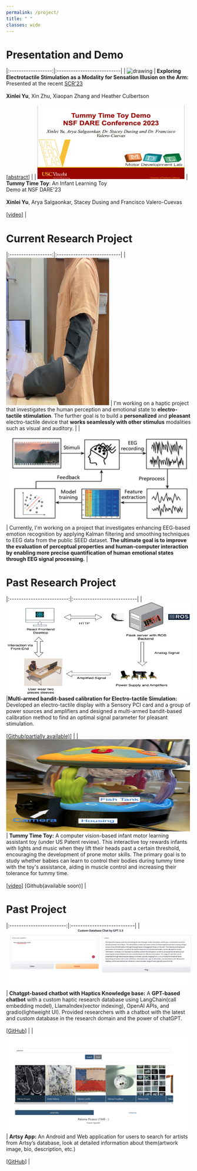 ```yaml
---
permalink: /project/
title: " "
classes: wide
---
```


# Presentation and Demo

|:------------------:|:---------------------------|
| <img src="https://raw.githubusercontent.com/XinleiYu-Leo/Xinlei-leo.github.io/master/assets/images/talk_SCR.png" alt="drawing" height="200" width="400"/>         | **Exploring Electrotactile Stimulation as a Modality for Sensation Illusion on the Arm:** Presented at the recent [SCR'23](https://sites.uci.edu/scr2023/schedule/)   <br><br> **Xinlei Yu**, Xin Zhu, Xiaopan Zhang and Heather Culbertson    <br><br> [[abstract](https://bpb-us-e2.wpmucdn.com/sites.uci.edu/dist/2/5230/files/2023/09/66_SCR_23_Xinlei_Yu.pdf)] |
| <img src="https://raw.githubusercontent.com/XinleiYu-Leo/Xinlei-leo.github.io/master/assets/images/3T_Demo_DARE-Cover.jpg" alt="drawing" height="200" width="400"/>     | <strong>Tummy Time Toy</strong>: An Infant Learning Toy      <br> Demo at NSF DARE'23   <br><br> **Xinlei Yu**, Arya Salgaonkar, Stacey Dusing and Francisco Valero-Cuevas               <br><br> [[video](https://youtu.be/6PznLd5wy5c)] |


[SCR_Pre_Image]: https://raw.githubusercontent.com/XinleiYu-Leo/Xinlei-leo.github.io/master/assets/images/talk_SCR.png "scr"


# Current Research Project 

|:------------------:|:---------------------------|
| <img src="https://raw.githubusercontent.com/XinleiYu-Leo/Xinlei-leo.github.io/master/assets/images/sleeve_prototype.png" alt="Sleeve Image" height="400" width="280" />             | I'm working on a haptic project that investigates the human perception and emotional state to <strong>electro-tactile stimulation</strong>. The further goal is to build a <strong>personalized</strong> and <strong>pleasant</strong> electro-tactile device that <strong>works seamlessly with other stimulus</strong> modalities such as visual and auditory.      |
| <img src="https://raw.githubusercontent.com/XinleiYu-Leo/Xinlei-leo.github.io/master/assets/images/eeg_loop.png" alt="eeg Image" height="250" width="500" />             | Currently, I'm working on a project that investigates enhancing EEG-based emotion recognition by applying Kalman filtering and smoothing techniques to EEG data from the public SEED dataset. <strong>The ultimate goal is to improve the evaluation of perceptual properties and human-computer interaction by enabling more precise quantification of human emotional states through EEG signal processing.</strong>     |



# Past Research Project 

|:-------------------------:|:---------------------------|
|  <img src="https://raw.githubusercontent.com/XinleiYu-Leo/Xinlei-leo.github.io/master/assets/images/electro_diagram.png" alt="drawing2" height="250" width="500"/>        |**Multi-armed bandit-based calibration for Electro-tactile Simulation:** Developed an electro-tactile display with a Sensory PCI card and a group of power sources and amplifiers and designed a multi-armed bandit-based calibration method to find an optimal signal parameter for pleasant stimulation.  <br><br> [[Github(partially available)](https://github.com/xinleiyuUSC/MAB_UCB)] |
| <img src="https://raw.githubusercontent.com/XinleiYu-Leo/Xinlei-leo.github.io/master/assets/images/TTT.png" alt="drawing2" height="250" width="500"/>                | **Tummy Time Toy:** A computer vision-based infant motor learning assistant toy (under US Patent review). This interactive toy rewards infants with lights and music when they lift their heads past a certain threshold, encouraging the development of prone motor skills. The primary goal is to study whether babies can learn to control their bodies during tummy time with the toy's assistance, aiding in muscle control and increasing their tolerance for tummy time.   <br><br> [[video](https://youtu.be/6PznLd5wy5c)] [Github(available soon)]  |

# Past Project

|:------------------------:|:---------------------------|
| ![image_chatbot][haptics_chatbot]              | **Chatgpt-based chatbot with Haptics Knowledge base:** A **GPT-based chatbot** with a custom haptic research database using LangChain(call embedding model), LlamaIndex(vector indexing), OpenAI APIs, and gradio(lightweight UI). Provided researchers with a chatbot with the latest and custom database in the research domain and the power of chatGPT.  <br><br> [[GitHub](https://github.com/xinleiyuUSC/haptics_chatBot)]  |
| ![image_artsy][artsy]                | **Artsy App:** An Android and Web application for users to search for artists from Artsy’s database, look at detailed information about them(artwork image, bio, description, etc.)  <br><br> [[GitHub](https://github.com/XinleiYu-Leo/Artsy_App)]  |

[3T]: https://raw.githubusercontent.com/XinleiYu-Leo/Xinlei-leo.github.io/master/assets/images/TTT.png "3T Image"

[haptics_chatbot]: https://raw.githubusercontent.com/XinleiYu-Leo/Xinlei-leo.github.io/master/assets/images/chatBot.png "chatbot Image"

[electro]: https://raw.githubusercontent.com/XinleiYu-Leo/Xinlei-leo.github.io/master/assets/images/electro_diagram.png "Elec image"

[artsy]: https://raw.githubusercontent.com/XinleiYu-Leo/Xinlei-leo.github.io/master/assets/images/ArtsyImage.png "Artsy image"


